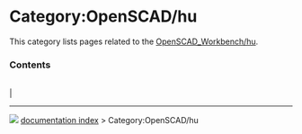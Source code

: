 # Category:OpenSCAD/hu
This category lists pages related to the [OpenSCAD_Workbench/hu](OpenSCAD_Workbench/hu.md).

### Contents

|     |     |     |
| --- | --- | --- |
|



---
![](images/Button_right.svg) [documentation index](../README.md) > Category:OpenSCAD/hu
